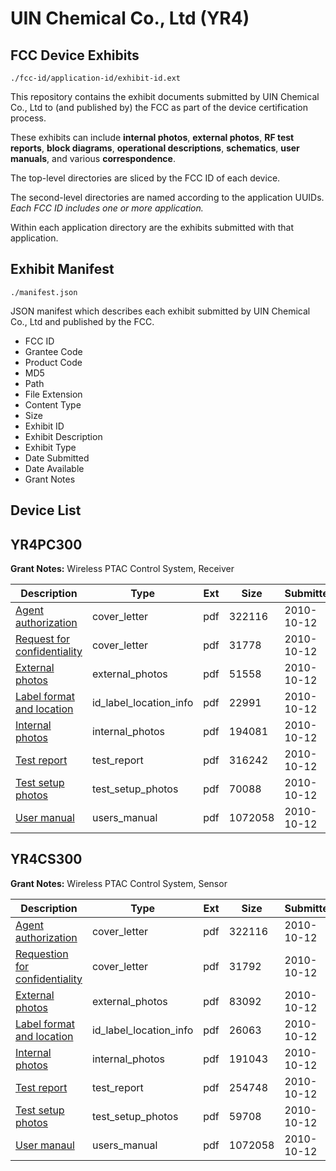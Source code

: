 # UIN Chemical Co., Ltd (YR4)
## FCC Device Exhibits

```
./fcc-id/application-id/exhibit-id.ext
```

This repository contains the exhibit documents submitted by UIN Chemical Co., Ltd to (and published by) the FCC as part of the device certification process.

These exhibits can include **internal photos**, **external photos**, **RF test reports**, **block diagrams**, **operational descriptions**, **schematics**, **user manuals**, and various **correspondence**.

The top-level directories are sliced by the FCC ID of each device.

The second-level directories are named according to the application UUIDs. *Each FCC ID includes one or more application.*

Within each application directory are the exhibits submitted with that application. 

## Exhibit Manifest

```
./manifest.json
```

JSON manifest which describes each exhibit submitted by UIN Chemical Co., Ltd and published by the FCC.

- FCC ID
- Grantee Code
- Product Code
- MD5
- Path
- File Extension
- Content Type
- Size
- Exhibit ID
- Exhibit Description
- Exhibit Type
- Date Submitted
- Date Available
- Grant Notes

## Device List
## YR4PC300
**Grant Notes:** Wireless PTAC Control System, Receiver

| Description | Type | Ext | Size | Submitted | Available |
| ----------- | ---- | --- | ---- | --------- | --------- |
| [Agent authorization](YR4PC300/b9fe97275a8924db18fb5c2e6129cdba/1357589.pdf) | cover_letter | pdf | 322116 | 2010-10-12 | 2010-10-12 |
| [Request for confidentiality](YR4PC300/b9fe97275a8924db18fb5c2e6129cdba/1357601.pdf) | cover_letter | pdf | 31778 | 2010-10-12 | 2010-10-12 |
| [External photos](YR4PC300/b9fe97275a8924db18fb5c2e6129cdba/1357605.pdf) | external_photos | pdf | 51558 | 2010-10-12 | 2010-10-12 |
| [Label format and location](YR4PC300/b9fe97275a8924db18fb5c2e6129cdba/1357602.pdf) | id_label_location_info | pdf | 22991 | 2010-10-12 | 2010-10-12 |
| [Internal photos](YR4PC300/b9fe97275a8924db18fb5c2e6129cdba/1357606.pdf) | internal_photos | pdf | 194081 | 2010-10-12 | 2010-10-12 |
| [Test report](YR4PC300/b9fe97275a8924db18fb5c2e6129cdba/1357607.pdf) | test_report | pdf | 316242 | 2010-10-12 | 2010-10-12 |
| [Test setup photos](YR4PC300/b9fe97275a8924db18fb5c2e6129cdba/1357603.pdf) | test_setup_photos | pdf | 70088 | 2010-10-12 | 2010-10-12 |
| [User manual](YR4PC300/b9fe97275a8924db18fb5c2e6129cdba/1357604.pdf) | users_manual | pdf | 1072058 | 2010-10-12 | 2010-10-12 |
## YR4CS300
**Grant Notes:** Wireless PTAC Control System, Sensor

| Description | Type | Ext | Size | Submitted | Available |
| ----------- | ---- | --- | ---- | --------- | --------- |
| [Agent authorization](YR4CS300/37d70595c5e4deb0c5ed9c48a3c42d7d/1357589.pdf) | cover_letter | pdf | 322116 | 2010-10-12 | 2010-10-12 |
| [Requestion for confidentiality](YR4CS300/37d70595c5e4deb0c5ed9c48a3c42d7d/1357590.pdf) | cover_letter | pdf | 31792 | 2010-10-12 | 2010-10-12 |
| [External photos](YR4CS300/37d70595c5e4deb0c5ed9c48a3c42d7d/1357591.pdf) | external_photos | pdf | 83092 | 2010-10-12 | 2010-10-12 |
| [Label format and location](YR4CS300/37d70595c5e4deb0c5ed9c48a3c42d7d/1357592.pdf) | id_label_location_info | pdf | 26063 | 2010-10-12 | 2010-10-12 |
| [Internal photos](YR4CS300/37d70595c5e4deb0c5ed9c48a3c42d7d/1357593.pdf) | internal_photos | pdf | 191043 | 2010-10-12 | 2010-10-12 |
| [Test report](YR4CS300/37d70595c5e4deb0c5ed9c48a3c42d7d/1357596.pdf) | test_report | pdf | 254748 | 2010-10-12 | 2010-10-12 |
| [Test setup photos](YR4CS300/37d70595c5e4deb0c5ed9c48a3c42d7d/1357594.pdf) | test_setup_photos | pdf | 59708 | 2010-10-12 | 2010-10-12 |
| [User manaul](YR4CS300/37d70595c5e4deb0c5ed9c48a3c42d7d/1357604.pdf) | users_manual | pdf | 1072058 | 2010-10-12 | 2010-10-12 |

